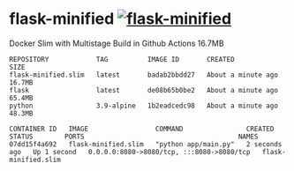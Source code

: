 # flask-minified [![flask-minified](https://github.com/page1337com/flask-minified/actions/workflows/master.yml/badge.svg)](https://github.com/page1337com/flask-minified/actions/workflows/master.yml)
Docker Slim with Multistage Build in Github Actions 16.7MB

```
REPOSITORY            TAG          IMAGE ID       CREATED              SIZE
flask-minified.slim   latest       badab2bbdd27   About a minute ago   16.7MB
flask                 latest       de08b65b0be2   About a minute ago   65.4MB
python                3.9-alpine   1b2eadcedc98   About a minute ago   48.3MB
```

```
CONTAINER ID   IMAGE                 COMMAND                CREATED         STATUS        PORTS                                       NAMES
07dd15f4a692   flask-minified.slim   "python app/main.py"   2 seconds ago   Up 1 second   0.0.0.0:8080->8080/tcp, :::8080->8080/tcp   flask-minified.slim
```
